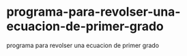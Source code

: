 # programa-para-revolser-una-ecuacion-de-primer-grado
programa para revolser una ecuacion de primer grado
